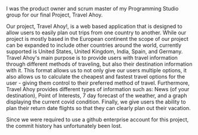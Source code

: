 I was the product owner and scrum master of my Programming Studio group for our final Project, Travel Ahoy.

Our project, Travel Ahoy!, is a web based application that is designed to allow users to easily plan out trips from one country to another. While our project is mostly based in the European continent the scope of our project can be expanded to include other countries around the world, currently supported is United States, United Kingdom, India, Spain, and Germany. Travel Ahoy's main purpose is to provide users with travel information through different methods of traveling, but also their destination information with it. This format allows us to not only give our users multiple options, it also allows us to calculate the cheapest and fastest travel options for the user - giving them control to their preferred method of travel. Furthermore, Travel Ahoy provides different types of information such as: News (of your destination), Point of Interests, 7 day forecast of the weather, and a graph displaying the current covid condition. Finally, we give users the ability to plan their return date flights so that they can clearly plan out their vacation. 

Since we were required to use a github enterprise account for this project, the commit history has unfortunately been lost.